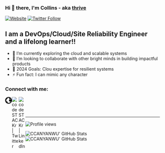 ### Hi 👋 there, I'm Collins - aka [thrive][website]

[![Website](https://img.shields.io/website?label=thrivetech&style=for-the-badge&url=https%3A%2F%2Fthrive-portfolio.netlify.app )](https://ccanyanwu.netlify.app)
[![Twitter Follow](https://img.shields.io/twitter/follow/thryvee?color=1DA1F2&logo=twitter&style=for-the-badge)](https://twitter.com/intent/follow?original_referer=https%3A%2F%2Fgithub.com%2Fthryvee&screen_name=thryvee)

## I am a  DevOps/Cloud/Site Reliability Engineer and a lifelong learner!!

- 🌱 I’m currently exploring the cloud and scalable systems
- 👯 I’m looking to collaborate with other bright minds in building impactful products
- 🥅 2024 Goals: Clou expertise for resilient systems
- ⚡ Fun fact: I can mimic any character

### Connect with me:

[<img align="left" alt="codeSTACKr.com" width="22px" src="https://raw.githubusercontent.com/iconic/open-iconic/master/svg/globe.svg" />][website]
[<img align="left" alt="codeSTACKr | Twitter" width="22px" src="https://cdn.jsdelivr.net/npm/simple-icons@v3/icons/twitter.svg" />][twitter]
[<img align="left" alt="codeSTACKr | LinkedIn" width="22px" src="https://cdn.jsdelivr.net/npm/simple-icons@v3/icons/linkedin.svg" />][linkedin]

<br />

<!-- ### Languages and Tools:

<img align="left" alt="Visual Studio Code" width="26px" src="https://raw.githubusercontent.com/github/explore/80688e429a7d4ef2fca1e82350fe8e3517d3494d/topics/visual-studio-code/visual-studio-code.png" />
<img align="left" alt="HTML5" width="26px" src="https://raw.githubusercontent.com/github/explore/80688e429a7d4ef2fca1e82350fe8e3517d3494d/topics/html/html.png" />
<img align="left" alt="CSS3" width="26px" src="https://raw.githubusercontent.com/github/explore/80688e429a7d4ef2fca1e82350fe8e3517d3494d/topics/css/css.png" />
<img align="left" alt="BOOTSTRAP" width="26px" src="https://raw.githubusercontent.com/github/explore/80688e429a7d4ef2fca1e82350fe8e3517d3494d/topics/bootstrap/bootstrap.png" />
<img align="left" alt="Python" width="26px" src="https://raw.githubusercontent.com/izumin5210/emojipack-for-devicon/master/png/python.png" />
<img align="left" alt="JavaScript" width="26px" src="https://raw.githubusercontent.com/github/explore/80688e429a7d4ef2fca1e82350fe8e3517d3494d/topics/javascript/javascript.png" />
<img align="left" alt="React" width="26px" src="https://raw.githubusercontent.com/github/explore/80688e429a7d4ef2fca1e82350fe8e3517d3494d/topics/react/react.png" />
<img align="left" alt="Django" width="26px" src="https://raw.githubusercontent.com/izumin5210/emojipack-for-devicon/master/png/django.png" />
<img align="left" alt="Gitlab" width="26px" src="https://raw.githubusercontent.com/izumin5210/emojipack-for-devicon/master/png/gitlab.png" />
<img align="left" alt="Amazon Web Services" width="26px" src="https://raw.githubusercontent.com/izumin5210/emojipack-for-devicon/master/png/amazonwebservices.png" />
<img align="left" alt="MySQL" width="26px" src="https://raw.githubusercontent.com/izumin5210/emojipack-for-devicon/master/png/mysql.png" />
<img align="left" alt="SQL" width="26px" src="https://raw.githubusercontent.com/github/explore/80688e429a7d4ef2fca1e82350fe8e3517d3494d/topics/sql/sql.png" />
<!--- [<img align="left" alt="MySQL" width="26px" src="https://raw.githubusercontent.com/github/explore/80688e429a7d4ef2fca1e82350fe8e3517d3494d/topics/mysql/mysql.png" />][webdevplaylist]
[<img align="left" alt="MongoDB" width="26px" src="https://raw.githubusercontent.com/github/explore/80688e429a7d4ef2fca1e82350fe8e3517d3494d/topics/mongodb/mongodb.png" />][webdevplaylist] 
<img align="left" alt="Git" width="26px" src="https://raw.githubusercontent.com/github/explore/80688e429a7d4ef2fca1e82350fe8e3517d3494d/topics/git/git.png" />
<img align="left" alt="GitHub" width="26px" src="https://raw.githubusercontent.com/github/explore/78df643247d429f6cc873026c0622819ad797942/topics/github/github.png" />
<img align="left" alt="Terminal" width="26px" src="https://raw.githubusercontent.com/github/explore/80688e429a7d4ef2fca1e82350fe8e3517d3494d/topics/terminal/terminal.png" /> --->

<br />
<br />

---
![Profile views](https://gpvc.arturio.dev/ccanyanwu)


  <img align="left" alt="CCANYANWU' GitHub Stats" src="https://github-readme-stats.vercel.app/api?username=ccanyanwu&langs_count=5&show_owner=true&show_icons=true&theme=radical&include_all_commits=true&hide_rank=true&count_private=true&hide_border=true&hide=stars" />
<br />
  <img align="left" alt="CCANYANWU' GitHub Stats" src="https://github-readme-stats.vercel.app/api/top-langs/?username=ccanyanwu&repo=github-readme-stats&layout=compact" />


[website]: https://ccanyanwu.netlify.app 
[twitter]: https://twitter.com/thryvee
[linkedin]: https://linkedin.com/in/a-emeka

